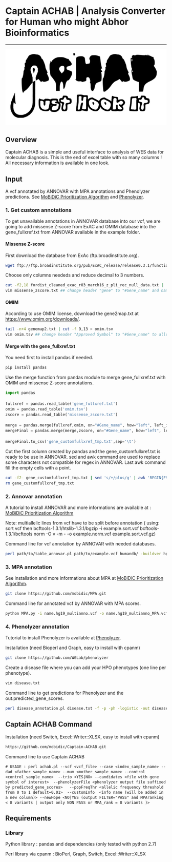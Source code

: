 # Captain ACHAB | Analysis Converter for Human who might Abhor Bioinformatics
--------------------------------------------------------------------------------
![JHI](achabjust.png)

## Overview

Captain ACHAB is a simple and useful interface to analysis of WES data for molecular diagnosis.
This is the end of excel table with so many columns ! All necessary information is available in one look.

## Input 

A vcf annotated by ANNOVAR with MPA annotations and Phenolyzer predictions. 
See [MoBiDiC Prioritization Algorithm](https://github.com/mobidic/MPA/) and [Phenolyzer](https://github.com/WGLab/phenolyzer).

### 1. Get custom annotations

To get unavailable annotations in ANNOVAR database into our vcf, we are going to add missense Z-score from ExAC and OMIM database into the gene_fullxref.txt from ANNOVAR available in the example folder.

#### Missense Z-score 

First download the database from ExAc (ftp.broadinstitute.org).

```bash
wget ftp://ftp.broadinstitute.org/pub/ExAC_release/release0.3.1/functional_gene_constraint/fordist_cleaned_exac_r03_march16_z_pli_rec_null_data.txt
```
Choose only columns neededs and reduce decimal to 3 numbers.

```bash
cut -f2,18 fordist_cleaned_exac_r03_march16_z_pli_rec_null_data.txt |  awk -F "\t" '{printf("%s,%.3f\n",$1,$2)}' | sed s/,/"\t"/g > missense_zscore.txt 
vim missense_zscore.txt ## change header "gene" to "#Gene_name" and name column 2 "Missense_Z_score" to allow recognition by pandas
```

#### OMIM 

According to use OMIM license, download the gene2map.txt at https://www.omim.org/downloads/.

```bash
tail -n+4 genemap2.txt | cut -f 9,13 > omim.tsv
vim omim.tsv ## change header "Approved Symbol" to "#Gene_name" to allow recognition by pandas
```

#### Merge with the gene_fullxref.txt

You need first to install pandas if needed.

```bash
pip install pandas
```
Use the merge function from pandas module to merge gene_fullxref.txt with OMIM and missense Z-score annotations. 

```python
import pandas

fullxref = pandas.read_table('gene_fullxref.txt') 
omim = pandas.read_table('omim.tsv')
zscore = pandas.read_table('missense_zscore.txt')

merge = pandas.merge(fullxref,omim, on="#Gene_name", how="left", left_index=True)
mergeFinal = pandas.merge(merge,zscore, on="#Gene_name", how="left", left_index=True)

mergeFinal.to_csv('gene_customfullxref_tmp.txt',sep='\t')
```

Cut the first column created by pandas and the gene_customfullxref.txt is ready to be use in ANNOVAR. sed and awk command are used to replace some characters not compatible for regex in ANNOVAR. Last awk command fill the empty cells with a point.

```bash
cut -f2- gene_customfullxref_tmp.txt | sed 's/+/plus/g' | awk 'BEGIN{FS=OFS="\t"} {for (i=6;i<=7;i++) gsub(/-/,"_",$i)}1' |  awk 'BEGIN{FS=OFS="\t"} {gsub(/-/,"_",$(NF-1))}1' | sed 's/(congenital with brain and eye anomalies,/(congenital with brain and eye anomalies),/g' | awk -F"\t" -v OFS="\t" '{for (i=1;i<=NF;i++) {if ($i == "") $i="."} print $0}' > gene_customfullxref.txt
rm gene_customfullxref_tmp.txt 
```

### 2. Annovar annotation 

A tutorial to install ANNOVAR and more informations are available at : [MoBiDiC Prioritization Algorithm](https://github.com/mobidic/MPA/)

Note: multiallelic lines from vcf have to be split before annotation ( using: sort vcf then
bcftools-1.3.1/htslib-1.3.1/bgzip -i example.sort.vcf
bcftools-1.3.1/bcftools norm -O v -m - -o example.norm.vcf example.sort.vcf.gz)

Command line for vcf annotation by ANNOVAR with needed databases. 

```bash
perl path/to/table_annovar.pl path/to/example.vcf humandb/ -buildver hg19 -out path/to/output/name -remove -protocol refGene,refGene,clinvar_20170905,dbnsfp33a,spidex,dbscsnv11,gnomad_exome,gnomad_genome,intervar_20180118 -operation gx,g,f,f,f,f,f,f,f -nastring . -vcfinput -otherinfo -arg '-splicing 20','-hgvs',,,,,,, -xref example/gene_customfullxref.txt
```

### 3. MPA annotation

See installation and more informations about MPA at [MoBiDiC Prioritization Algorithm](https://github.com/mobidic/MPA/).

```bash
git clone https://github.com/mobidic/MPA.git
```

Command line for annotated vcf by ANNOVAR with MPA scores.

```bash
python MPA.py -i name.hg19_multianno.vcf -o name.hg19_multianno_MPA.vcf
```

### 4. Phenolyzer annotation 

Tutorial to install Phenolyzer is available at [Phenolyzer](https://github.com/WGLab/phenolyzer). 

Installation (need Bioperl and Graph, easy to install with cpanm)
```bash
git clone https://github.com/WGLab/phenolyzer
```

Create a disease file where you can add your HPO phenotypes (one line per phenotype).

```bash
vim disease.txt
```

Command line to get predictions for Phenolyzer and the out.predicted_gene_scores.

```bash
perl disease_annotation.pl disease.txt -f -p -ph -logistic -out disease/out
```

## Captain ACHAB Command

Installation (need Switch, Excel::Writer::XLSX, easy to install with cpanm)

```bash
https://github.com/mobidic/Captain-ACHAB.git
```

Command line to use Captain ACHAB 

```
# USAGE : perl achab.pl --vcf <vcf_file> --case <index_sample_name> --dad <father_sample_name> --mum <mother_sample_name> --control <control_sample_name>  --trio <YES|NO> --candidates <file with gene symbol of interest>  --phenolyzerFile <phenolyzer output file suffixed by predicted_gene_scores>   --popFreqThr <allelic frequency threshold from 0 to 1 default=0.01>  --customInfo  <info name (will be added in a new column)> --newHope <NO|YES (output FILTER="PASS" and MPAranking < 8 variants | output only NON PASS or MPA_rank = 8 variants )>
```

## Requirements

### Library

Python library : pandas and dependencies (only tested with python 2.7)

Perl library via cpanm : BioPerl, Graph, Switch, Excel::Writer::XLSX


